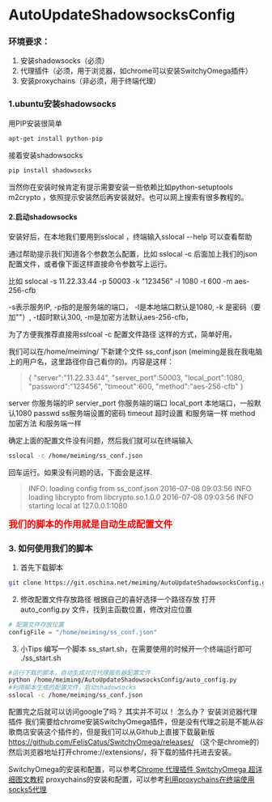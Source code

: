# AutoUpdateShadowsocksConfig

### 环境要求：
1. 安装shadowsocks（必须）
2. 代理插件（必须，用于浏览器，如chrome可以安装SwitchyOmega插件）
2. 安装proxychains（非必须，用于终端代理）


### 1.ubuntu安装shadowsocks

用PIP安装很简单

```bash
apt-get install python-pip
```
接着安装shadowsocks
```bash
pip install shadowsocks
```
当然你在安装时候肯定有提示需要安装一些依赖比如python-setuptools m2crypto ，依照提示安装然后再安装就好。也可以网上搜索有很多教程的。

#### 2.启动shadowsocks

安装好后，在本地我们要用到sslocal ，终端输入sslocal --help 可以查看帮助

通过帮助提示我们知道各个参数怎么配置，比如 sslocal -c 后面加上我们的json配置文件，或者像下面这样直接命令参数写上运行。

比如 sslocal -s 11.22.33.44 -p 50003 -k "123456" -l 1080 -t 600 -m aes-256-cfb

-s表示服务IP,
-p指的是服务端的端口，
-l是本地端口默认是1080, 
-k 是密码（要加""）, 
-t超时默认300,
-m是加密方法默认aes-256-cfb，

为了方便我推荐直接用sslcoal -c 配置文件路径 这样的方式，简单好用。

我们可以在/home/meiming/ 下新建个文件 ss_conf.json  (meiming是我在我电脑上的用户名，这里路径你自己看你的)。内容是这样：

>{
>"server":"11.22.33.44",
>"server_port":50003,
>"local_port":1080,
>"password":"123456",
>"timeout":600,
>"method":"aes-256-cfb"
>}

server  你服务端的IP
servier_port  你服务端的端口
local_port  本地端口，一般默认1080
passwd  ss服务端设置的密码
timeout  超时设置 和服务端一样
method  加密方法 和服务端一样

确定上面的配置文件没有问题，然后我们就可以在终端输入
```bash
sslocal -c /home/meiming/ss_conf.json
```
回车运行。如果没有问题的话，下面会是这样.
>INFO: loading config from ss_conf.json
>2016-07-08 09:03:56 INFO     loading libcrypto from libcrypto.so.1.0.0
>2016-07-08 09:03:56 INFO     starting local at 127.0.0.1:1080

<strong style="color: rgb(255,0,0); font-size: large">我们的脚本的作用就是自动生成配置文件</strong>
### 3. 如何使用我们的脚本

1. 首先下载脚本 
```bash
git clone https://git.oschina.net/meiming/AutoUpdateShadowsocksConfig.git
```
2. 修改配置文件存放路径
根据自己的喜好选择一个路径存放
打开 auto_config.py 文件，找到主函数位置，修改对应位置
```python
# 配置文件存放位置
configFile = "/home/meiming/ss_conf.json"
```
3. 小Tips
编写一个脚本 ss_start.sh，在需要使用的时候开一个终端运行即可 ./ss_start.sh
```bash
#运行下载的脚本，自动生成对应代理服务器配置文件
python /home/meiming/AutoUpdateShadowsocksConfig/auto_config.py
#利用脚本生成的配置文件，启动shadowsocks
sslocal -c /home/meiming/ss_conf.json
```
配置完之后就可以访问google了吗？ 
其实并不可以！ 
怎么办？ 
安装浏览器代理插件 
我们需要给chrome安装SwitchyOmega插件，但是没有代理之前是不能从谷歌商店安装这个插件的，但是我们可以从Github上直接下载最新版 https://github.com/FelisCatus/SwitchyOmega/releases/ （这个是chrome的）然后浏览器地址打开chrome://extensions/，将下载的插件托进去安装。 

SwitchyOmega的安装和配置，可以参考[Chrome 代理插件 SwitchyOmega 超详细图文教程](http://www.ihacksoft.com/chrome-switchyomega.html)
proxychains的安装和配置，可以参考[利用proxychains在终端使用socks5代理](http://www.tuicool.com/articles/rUNFF3)
